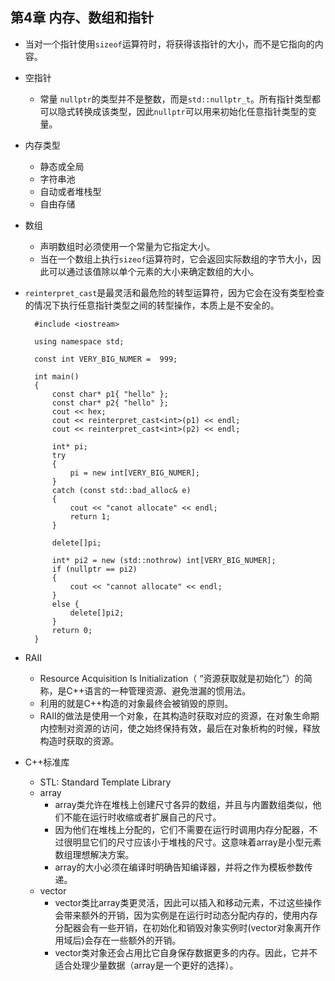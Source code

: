 ## 第4章 内存、数组和指针
- 当对一个指针使用`sizeof`运算符时，将获得该指针的大小，而不是它指向的内容。
- 空指针
	- 常量 `nullptr`的类型并不是整数，而是`std::nullptr_t`。所有指针类型都可以隐式转换成该类型，因此`nullptr`可以用来初始化任意指针类型的变量。
- 内存类型
	- 静态或全局
	- 字符串池
	- 自动或者堆栈型
	- 自由存储
- 数组
	- 声明数组时必须使用一个常量为它指定大小。
	- 当在一个数组上执行`sizeof`运算符时，它会返回实际数组的字节大小，因此可以通过该值除以单个元素的大小来确定数组的大小。
- `reinterpret_cast`是最灵活和最危险的转型运算符，因为它会在没有类型检查的情况下执行任意指针类型之间的转型操作，本质上是不安全的。

		#include <iostream>
		
		using namespace std;
		
		const int VERY_BIG_NUMER =  999;
		
		int main()
		{
			const char* p1{ "hello" };
			const char* p2{ "hello" };
			cout << hex;
			cout << reinterpret_cast<int>(p1) << endl;
			cout << reinterpret_cast<int>(p2) << endl;
		
			int* pi;
			try
			{
				pi = new int[VERY_BIG_NUMER];
			}
			catch (const std::bad_alloc& e)
			{
				cout << "canot allocate" << endl;
				return 1;
			}
		
			delete[]pi;
		
			int* pi2 = new (std::nothrow) int[VERY_BIG_NUMER];
			if (nullptr == pi2) 
			{
				cout << "cannot allocate" << endl;
			}
			else {
				delete[]pi2;
			}
			return 0;
		}
- RAII
	- Resource Acquisition Is Initialization（ “资源获取就是初始化”）的简称，是C++语言的一种管理资源、避免泄漏的惯用法。
	- 利用的就是C++构造的对象最终会被销毁的原则。
	- RAII的做法是使用一个对象，在其构造时获取对应的资源，在对象生命期内控制对资源的访问，使之始终保持有效，最后在对象析构的时候，释放构造时获取的资源。
- C++标准库
	- STL: Standard Template Library
	- array
		- array类允许在堆栈上创建尺寸各异的数组，并且与内置数组类似，他们不能在运行时收缩或者扩展自己的尺寸。
		- 因为他们在堆栈上分配的，它们不需要在运行时调用内存分配器，不过很明显它们的尺寸应该小于堆栈的尺寸。这意味着array是小型元素数组理想解决方案。
		- array的大小必须在编译时明确告知编译器，并将之作为模板参数传递。
	- vector
		- vector类比array类更灵活，因此可以插入和移动元素，不过这些操作会带来额外的开销，因为实例是在运行时动态分配内存的，使用内存分配器会有一些开销，在初始化和销毁对象实例时(vector对象离开作用域后)会存在一些额外的开销。
		- vector类对象还会占用比它自身保存数据更多的内存。因此，它并不适合处理少量数据（array是一个更好的选择）。
	
